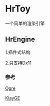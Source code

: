# HrToy
一个简单的渲染引擎
## HrEngine
1.插件式结构

2.只支持Dx11
### 参考
[Ogre](https://www.ogre3d.org/)

[KlayGE](http://www.klayge.org/)
